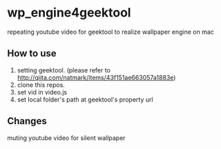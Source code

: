 # wp_engine4geektool
repeating youtube video for geektool to realize wallpaper engine on mac

## How to use
1. setting geektool. (please refer to http://qiita.com/natmark/items/43f151ae663057a1883e)
2. clone this repos.
3. set vid in video.js
4. set local folder's path at geektool's property url

## Changes
muting youtube video for silent wallpaper
